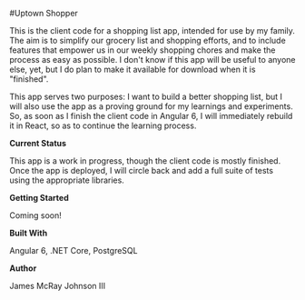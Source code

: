 #Uptown Shopper

This is the client code for a shopping list app, intended for use by my family. The aim
is to simplify our grocery list and shopping efforts, and to include features that empower us in our
weekly shopping chores and make the process as easy as possible. I don't know if this app will be useful to anyone else, 
yet, but I do plan to make it available for download when it is "finished".

This app serves two purposes: I want to build a better shopping list, but I will also use the app as a proving 
ground for my learnings and experiments. So, as soon as I finish the client code in Angular 6, I will immediately 
rebuild it in React, so as to continue the learning process. 

**Current Status**

This app is a work in progress, though the client code is mostly finished. Once the app is deployed, I will circle back and add a full suite of tests using the appropriate libraries.


**Getting Started**

Coming soon!


**Built With**

Angular 6, .NET Core, PostgreSQL

**Author**

James McRay Johnson III
